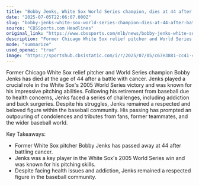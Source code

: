 ```yaml
---
title: "Bobby Jenks, White Sox World Series champion, dies at 44 after battle with cancer"
date: "2025-07-05T22:06:07.000Z"
slug: "bobby-jenks-white-sox-world-series-champion-dies-at-44-after-battle-with-cancer"
source: "CBSSports.com Headlines"
original_link: "https://www.cbssports.com/mlb/news/bobby-jenks-white-sox-world-series-champion-dies-at-44-after-battle-with-cancer/"
description: "Former Chicago White Sox relief pitcher and World Series champion Bobby Jenks has passed away at the age of 44 after battling cancer. Jenks played a significant role in the White Sox's 2005 World Series victory and was admired for his pitching abilities. Despite facing health challenges, addiction issues, and back surgeries after retiring from baseball, Jenks remained a respected and beloved figure within the baseball community, prompting an outpouring of condolences and tributes from fans and former teammates."
mode: "summarize"
used_openai: "true"
image: "https://sportshub.cbsistatic.com/i/r/2025/07/05/c67e3881-cc41-4b3f-a3ab-1dc242c5f32d/thumbnail/1200x675/d1d801753a29267c088671e52f484edd/jenks-getty.png"
---
```


Former Chicago White Sox relief pitcher and World Series champion Bobby Jenks has died at the age of 44 after a battle with cancer. Jenks played a crucial role in the White Sox's 2005 World Series victory and was known for his impressive pitching abilities. Following his retirement from baseball due to health concerns, Jenks faced a series of challenges, including addiction and back surgeries. Despite his struggles, Jenks remained a respected and beloved figure within the baseball community. His passing has prompted an outpouring of condolences and tributes from fans, former teammates, and the wider baseball world.

Key Takeaways:
- Former White Sox pitcher Bobby Jenks has passed away at 44 after battling cancer.
- Jenks was a key player in the White Sox's 2005 World Series win and was known for his pitching skills.
- Despite facing health issues and addiction, Jenks remained a respected figure in the baseball community.